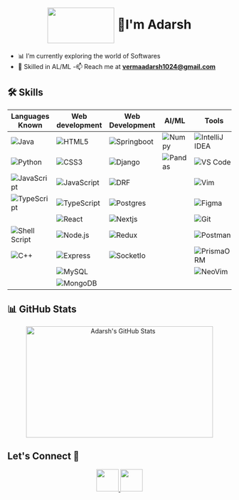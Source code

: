 <!-- <h1 align="center">👋 Hi, I'm Adarsh</h1> -->

<h1 align="center">
  <img src="https://github.com/exorcist09/Exorcist09/assets/124388283/58077c0e-65a1-4c2e-bbce-0ade02253d81" width="150" height="80" align="center"/>
  👋I'm Adarsh
</h1>

- 📊 I’m currently exploring the world of Softwares  
- 🦼 Skilled in AL/ML
-📫 Reach me at **vermaadarsh1024@gmail.com**
<!--
-  🤓 Turning raw data into actionable insights (and maybe coffee into dashboards ☕)
-->

## 🛠️ Skills


| Languages Known                                                                                                            | Web development                                                                                                              | Web Development                                                                                                     | AI/ML                                                                                                              | Tools                                                                                                                          | OS                                                                                                          | Web3                                                                                                                          |
|----------------------------------------------------------------------------------------------------------------------------|------------------------------------------------------------------------------------------------------------------------------|---------------------------------------------------------------------------------------------------------------------|--------------------------------------------------------------------------------------------------------------------|--------------------------------------------------------------------------------------------------------------------------------|-------------------------------------------------------------------------------------------------------------|-------------------------------------------------------------------------------------------------------------------------------|
| ![Java](https://img.shields.io/badge/Java-%23ED8B00.svg?style=for-the-badge&logo=openjdk&logoColor=white)                  | ![HTML5](https://img.shields.io/badge/HTML5-%23E34F26.svg?style=for-the-badge&logo=html5&logoColor=white)                    | ![Springboot](https://img.shields.io/badge/Spring_Boot-6DB33F?style=for-the-badge&logo=spring-boot&logoColor=white) | ![Numpy](https://img.shields.io/badge/Numpy-777BB4?style=for-the-badge&logo=numpy&logoColor=white)                 | ![IntelliJ IDEA](https://img.shields.io/badge/IntelliJ_IDEA-000000.svg?style=for-the-badge&logo=intellij-idea&logoColor=white) | ![Linux](https://img.shields.io/badge/Linux-FCC624?style=for-the-badge&logo=linux&logoColor=black)          | ![Blockchain.com](https://img.shields.io/badge/Blockchain.com-121D33?logo=blockchaindotcom&logoColor=fff&style=for-the-badge) |
| ![Python](https://img.shields.io/badge/Python-FFD43B?style=for-the-badge&logo=python&logoColor=blue)                       | ![CSS3](https://img.shields.io/badge/CSS3-%231572B6.svg?style=for-the-badge&logo=css3&logoColor=white)                       | ![Django](https://img.shields.io/badge/Django-092E20?style=for-the-badge&logo=django&logoColor=green)               | ![Pandas](https://img.shields.io/badge/Pandas-2C2D72?style=for-the-badge&logo=pandas&logoColor=white)              | ![VS Code](https://img.shields.io/badge/VS_Code-0078d7.svg?style=for-the-badge&logo=visual-studio-code&logoColor=white)        | ![Ubuntu](https://img.shields.io/badge/Ubuntu-E95420?style=for-the-badge&logo=ubuntu&logoColor=white)       | ![Ethereum](https://img.shields.io/badge/Ethereum-3C3C3D?style=for-the-badge&logo=Ethereum&logoColor=white)                   |
| ![JavaScript](https://img.shields.io/badge/JavaScript-323330?style=for-the-badge&logo=javascript&logoColor=F7DF1E)         | ![JavaScript](https://img.shields.io/badge/JavaScript-%23323330.svg?style=for-the-badge&logo=javascript&logoColor=%23F7DF1E) | ![DRF](https://img.shields.io/badge/django%20rest-ff1709?style=for-the-badge&logo=django&logoColor=white)           |  | ![Vim](https://img.shields.io/badge/Vim-%2311AB00.svg?style=for-the-badge&logo=vim&logoColor=white)                            | ![Arch](https://img.shields.io/badge/Arch_Linux-1793D1?style=for-the-badge&logo=arch-linux&logoColor=white) | ![Solidity](https://img.shields.io/badge/Solidity-e6e6e6?style=for-the-badge&logo=solidity&logoColor=black)                   |
| ![TypeScript](https://img.shields.io/badge/TypeScript-007ACC?style=for-the-badge&logo=typescript&logoColor=white)          | ![TypeScript](https://img.shields.io/badge/TypeScript-007ACC?style=for-the-badge&logo=typescript&logoColor=white)            | ![Postgres](https://img.shields.io/badge/PostgreSQL-316192?style=for-the-badge&logo=postgresql&logoColor=white)     |  | ![Figma](https://img.shields.io/badge/Figma-F24E1E?style=for-the-badge&logo=figma&logoColor=white)                             | ![Manjaro](https://img.shields.io/badge/Manjaro-35BF5C?style=for-the-badge&logo=Manjaro&logoColor=white)    |                                                                                                                               |
|                                | ![React](https://img.shields.io/badge/React-20232A?style=for-the-badge&logo=react&logoColor=61DAFB)                          | ![Nextjs](https://img.shields.io/badge/next%20js-000000?style=for-the-badge&logo=nextdotjs&logoColor=white)         |                                                                                                                    | ![Git](https://img.shields.io/badge/GIT-E44C30?style=for-the-badge&logo=git&logoColor=white)                                   | ![Fedora](https://img.shields.io/badge/Fedora-294172?style=for-the-badge&logo=fedora&logoColor=white)       |                                                                                                                               |
| ![Shell Script](https://img.shields.io/badge/Shell_Script-%23121011.svg?style=for-the-badge&logo=gnu-bash&logoColor=white) | ![Node.js](https://img.shields.io/badge/Node.js-6DA55F?style=for-the-badge&logo=node.js&logoColor=white)                     | ![Redux](https://img.shields.io/badge/Redux-593D88?style=for-the-badge&logo=redux&logoColor=white)                  |                                                                                                                    | ![Postman](https://img.shields.io/badge/Postman-FF6C37?style=for-the-badge&logo=Postman&logoColor=white)                       | ![Pop!_OS](https://img.shields.io/badge/Pop!_OS-48B9C7?style=for-the-badge&logo=Pop!_OS&logoColor=white)    |                                                                                                                               |
| ![C++](https://img.shields.io/badge/C%2B%2B-00599C?style=for-the-badge&logo=c%2B%2B&logoColor=white)                       | ![Express](https://img.shields.io/badge/Express.js-000000?style=for-the-badge&logo=express&logoColor=white)                  | ![SocketIo](https://img.shields.io/badge/Socket.io-010101?&style=for-the-badge&logo=Socket.io&logoColor=white)      |                                                                                                                    | ![PrismaORM](https://img.shields.io/badge/Prisma-3982CE?style=for-the-badge&logo=Prisma&logoColor=white)                       | ![Windows](https://img.shields.io/badge/Windows-0078D6?style=for-the-badge&logo=windows&logoColor=white)    |                                                                                                                               |
|                                                                                                                            | ![MySQL](https://img.shields.io/badge/MySQL-005C84?style=for-the-badge&logo=mysql&logoColor=white)                           |                                                                                                                     |                                                                                                                    | ![NeoVim](https://img.shields.io/badge/NeoVim-%2357A143.svg?&style=for-the-badge&logo=neovim&logoColor=white)                  |                                                                                                             |                                                                                                                               |
|                                                                                                                            | ![MongoDB](https://img.shields.io/badge/MongoDB-4EA94B?style=for-the-badge&logo=mongodb&logoColor=white)                     |                                                                                                                     |                                                                                                                    |                                                                                                                                |                                                                                                             |                                                                                                                               |



<!--
| **Data Analysis & BI**                                                                                                       | **Databases**                                                                                                       | **Programming & Scripting**                                                                            | **Data Visualization**                                                                                          | **Tools**                                                                                                        | **Operating Systems**                                                                                      |
| ---------------------------------------------------------------------------------------------------------------------------- | ------------------------------------------------------------------------------------------------------------------- | ------------------------------------------------------------------------------------------------------ | --------------------------------------------------------------------------------------------------------------- | ---------------------------------------------------------------------------------------------------------------- | ---------------------------------------------------------------------------------------------------------- |
| ![Excel](https://img.shields.io/badge/Microsoft_Excel-217346?style=for-the-badge\&logo=microsoft-excel\&logoColor=white)     | ![MySQL](https://img.shields.io/badge/MySQL-005C84?style=for-the-badge\&logo=mysql\&logoColor=white)                | ![Python](https://img.shields.io/badge/Python-FFD43B?style=for-the-badge\&logo=python\&logoColor=blue) | ![Tableau](https://img.shields.io/badge/Tableau-E97627?style=for-the-badge\&logo=tableau\&logoColor=white)      | ![Jupyter](https://img.shields.io/badge/Jupyter-F37626.svg?\&style=for-the-badge\&logo=jupyter\&logoColor=white) | ![Windows](https://img.shields.io/badge/Windows-0078D6?style=for-the-badge\&logo=windows\&logoColor=white) |
| ![PowerBI](https://img.shields.io/badge/Power_BI-F2C811?style=for-the-badge\&logo=powerbi\&logoColor=black)                  | ![PostgreSQL](https://img.shields.io/badge/PostgreSQL-316192?style=for-the-badge\&logo=postgresql\&logoColor=white) | ![SQL](https://img.shields.io/badge/SQL-025E8C?style=for-the-badge\&logo=sqlite\&logoColor=white)      | ![Matplotlib](https://img.shields.io/badge/Matplotlib-11557c?style=for-the-badge\&logo=plotly\&logoColor=white) | ![Git](https://img.shields.io/badge/GIT-E44C30?style=for-the-badge\&logo=git\&logoColor=white)                   | ![Ubuntu](https://img.shields.io/badge/Ubuntu-E95420?style=for-the-badge\&logo=ubuntu\&logoColor=white)    |
| ![Google Sheets](https://img.shields.io/badge/Google_Sheets-34A853?style=for-the-badge\&logo=google-sheets\&logoColor=white) | ![MongoDB](https://img.shields.io/badge/MongoDB-4EA94B?style=for-the-badge\&logo=mongodb\&logoColor=white)          | ![R](https://img.shields.io/badge/R-276DC3?style=for-the-badge\&logo=r\&logoColor=white)               | ![Seaborn](https://img.shields.io/badge/Seaborn-376D9C?style=for-the-badge\&logo=python\&logoColor=white)       | ![Postman](https://img.shields.io/badge/Postman-FF6C37?style=for-the-badge\&logo=Postman\&logoColor=white)       | ![Fedora](https://img.shields.io/badge/Fedora-294172?style=for-the-badge\&logo=fedora\&logoColor=white)    |

-->
## 📊 GitHub Stats
<p align="center">
  <img height="250" width="420" src="https://github-readme-stats.vercel.app/api?username=exorcist09&show_icons=true&theme=dark&rank_icon=github&bg_color=161B22" alt="Adarsh's GitHub Stats" />
<!--   <img height="250" width="420" src="https://github-readme-stats.vercel.app/api/top-langs/?username=exorcist09&layout=donut&theme=dark&hide=scss&langs_count=10&bg_color=161B22" alt="Top Languages" /> -->
</p>


## Let's Connect 🤝

<p align="center" style="gap:10px">
  <a href="https://www.linkedin.com/in/adarsh-verma-exorcist09/" target="_blank">
    <img src="https://img.shields.io/badge/LinkedIn-0077B5?style=for-the-badge&logo=linkedin&logoColor=white" 
      style="height: 50px;" />
  </a>
  
  <a href="mailto:vermaadarsh1024@gmail.com" target="_blank">
    <img src="https://img.shields.io/badge/Gmail-D14836?style=for-the-badge&logo=gmail&logoColor=white" 
      style="height:50px;" />
  </a>
</p>

